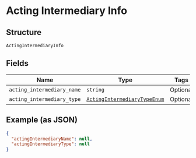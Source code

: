 
# Acting Intermediary Info

## Structure

`ActingIntermediaryInfo`

## Fields

| Name | Type | Tags | Description |
|  --- | --- | --- | --- |
| `acting_intermediary_name` | `string` | Optional | - |
| `acting_intermediary_type` | [`ActingIntermediaryTypeEnum`](../../doc/models/acting-intermediary-type-enum.md) | Optional | - |

## Example (as JSON)

```json
{
  "actingIntermediaryName": null,
  "actingIntermediaryType": null
}
```

